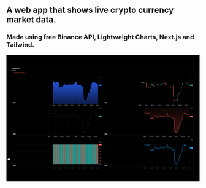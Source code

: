## A web app that shows live crypto currency market data.
### Made using free Binance API, Lightweight Charts, Next.js and Tailwind.
![alt text](https://github.com/BrianJCal99/binance-api/blob/master/cover_image.png)